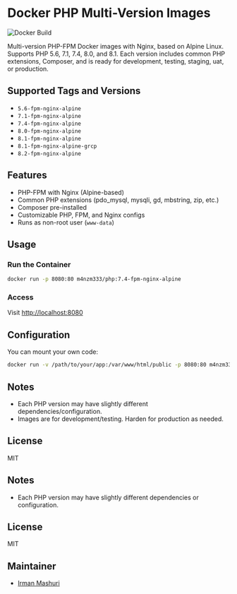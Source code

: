 
# Docker PHP Multi-Version Images

![Docker Build](https://img.shields.io/badge/build-passing-brightgreen)

Multi-version PHP-FPM Docker images with Nginx, based on Alpine Linux. Supports PHP 5.6, 7.1, 7.4, 8.0, and 8.1. Each version includes common PHP extensions, Composer, and is ready for development, testing, staging, uat, or production.

## Supported Tags and Versions

- `5.6-fpm-nginx-alpine`
- `7.1-fpm-nginx-alpine`
- `7.4-fpm-nginx-alpine`
- `8.0-fpm-nginx-alpine`
- `8.1-fpm-nginx-alpine`
- `8.1-fpm-nginx-alpine-grcp`
- `8.2-fpm-nginx-alpine`

## Features

- PHP-FPM with Nginx (Alpine-based)
- Common PHP extensions (pdo_mysql, mysqli, gd, mbstring, zip, etc.)
- Composer pre-installed
- Customizable PHP, FPM, and Nginx configs
- Runs as non-root user (`www-data`)

## Usage

### Run the Container

```bash
docker run -p 8080:80 m4nzm333/php:7.4-fpm-nginx-alpine
```

### Access

Visit [http://localhost:8080](http://localhost:8080)

## Configuration
You can mount your own code:

```bash
docker run -v /path/to/your/app:/var/www/html/public -p 8080:80 m4nzm333/php:7.4-fpm-nginx-alpine
```

## Notes

- Each PHP version may have slightly different dependencies/configuration.
- Images are for development/testing. Harden for production as needed.

## License

MIT

## Notes
- Each PHP version may have slightly different dependencies or configuration.

## License
MIT

## Maintainer
- [Irman Mashuri](https://github.com/m4nzm333)
